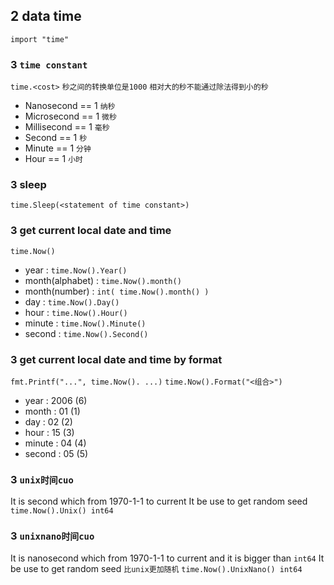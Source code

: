 ## 2 data time
`import "time"` 

### 3  `time constant`
`time.<cost>` 
`秒之间的转换单位是1000` 
`相对大的秒不能通过除法得到小的秒` 

* Nanosecond == 1 `纳秒` 
* Microsecond == 1 `微秒` 
* Millisecond == 1 `毫秒` 
* Second == 1 `秒` 
* Minute == 1 `分钟` 
* Hour == 1 `小时` 

### 3  sleep
`time.Sleep(<statement of time constant>)` 


### 3  get current local date and time
`time.Now()` 

* year : `time.Now().Year()` 
* month(alphabet) : `time.Now().month()` 
* month(number) : `int( time.Now().month() )` 
* day : `time.Now().Day()` 
* hour : `time.Now().Hour()` 
* minute : `time.Now().Minute()` 
* second : `time.Now().Second()` 

### 3  get current local date and time by format
`fmt.Printf("...", time.Now(). ...)` 
`time.Now().Format("<组合>")` 

* year : 2006	(6)
* month : 01	(1)
* day : 02	(2)
* hour : 15	(3)
* minute : 04	(4)
* second : 05	(5)


### 3  `unix时间cuo` 
It is second which from 1970-1-1 to current
It be use to get random seed
`time.Now().Unix() int64` 


### 3  `unixnano时间cuo` 
It is nanosecond which from 1970-1-1 to current and it is bigger than `int64` 
It be use to get random seed
`比unix更加随机` 
`time.Now().UnixNano() int64` 

